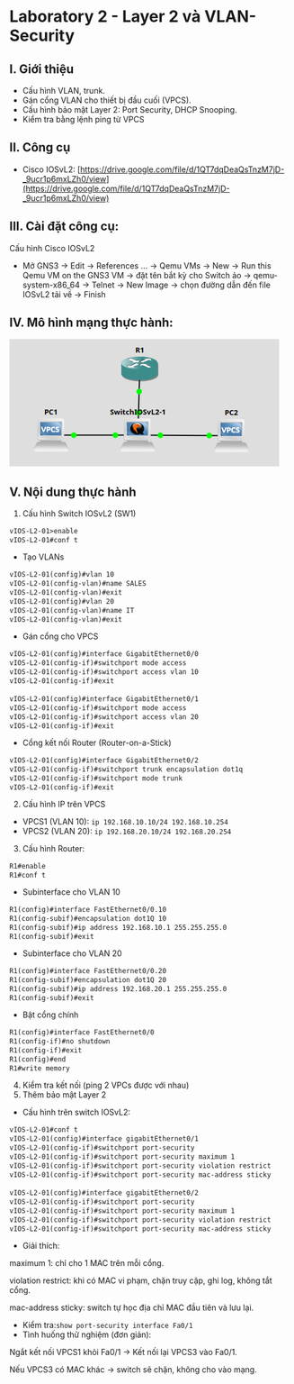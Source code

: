 # Laboratory 2 - Layer 2 và VLAN-Security
## I. Giới thiệu
- Cấu hình VLAN, trunk.
- Gán cổng VLAN cho thiết bị đầu cuối (VPCS).
- Cấu hình bảo mật Layer 2: Port Security, DHCP Snooping.
- Kiểm tra bằng lệnh ping từ VPCS
## II. Công cụ
- Cisco IOSvL2: [https://drive.google.com/file/d/1QT7dqDeaQsTnzM7jD-_9ucr1p6mxLZh0/view](https://drive.google.com/file/d/1QT7dqDeaQsTnzM7jD-_9ucr1p6mxLZh0/view)
## III. Cài đặt công cụ:
Cấu hình Cisco IOSvL2
- Mở GNS3 -> Edit -> References ... -> Qemu VMs -> New -> Run this Qemu VM on the GNS3 VM -> đặt tên bắt kỳ cho Switch ảo -> qemu-system-x86_64 -> Telnet -> New Image -> chọn đường dẫn đến file IOSvL2 tải về -> Finish
## IV. Mô hình mạng thực hành:
![Model](Images/model_lab2.png)
## V. Nội dung thực hành
1. Cấu hình Switch IOSvL2 (SW1)
```
vIOS-L2-01>enable
vIOS-L2-01#conf t
```
- Tạo VLANs
```
vIOS-L2-01(config)#vlan 10
vIOS-L2-01(config-vlan)#name SALES
vIOS-L2-01(config-vlan)#exit
vIOS-L2-01(config)#vlan 20
vIOS-L2-01(config-vlan)#name IT
vIOS-L2-01(config-vlan)#exit
```
- Gán cổng cho VPCS
```
vIOS-L2-01(config)#interface GigabitEthernet0/0
vIOS-L2-01(config-if)#switchport mode access
vIOS-L2-01(config-if)#switchport access vlan 10
vIOS-L2-01(config-if)#exit

vIOS-L2-01(config)#interface GigabitEthernet0/1
vIOS-L2-01(config-if)#switchport mode access
vIOS-L2-01(config-if)#switchport access vlan 20
vIOS-L2-01(config-if)#exit
```
- Cổng kết nối Router (Router-on-a-Stick)
```
vIOS-L2-01(config)#interface GigabitEthernet0/2
vIOS-L2-01(config-if)#switchport trunk encapsulation dot1q
vIOS-L2-01(config-if)#switchport mode trunk
vIOS-L2-01(config-if)#exit

```
2. Cấu hình IP trên VPCS
- VPCS1 (VLAN 10): `ip 192.168.10.10/24 192.168.10.254`
- VPCS2 (VLAN 20): `ip 192.168.20.10/24 192.168.20.254`
3. Cấu hình Router:
```
R1#enable
R1#conf t
```
- Subinterface cho VLAN 10
```
R1(config)#interface FastEthernet0/0.10
R1(config-subif)#encapsulation dot1Q 10
R1(config-subif)#ip address 192.168.10.1 255.255.255.0
R1(config-subif)#exit
```
- Subinterface cho VLAN 20
```
R1(config)#interface FastEthernet0/0.20
R1(config-subif)#encapsulation dot1Q 20
R1(config-subif)#ip address 192.168.20.1 255.255.255.0
R1(config-subif)#exit
```
-  Bật cổng chính
```
R1(config)#interface FastEthernet0/0
R1(config-if)#no shutdown
R1(config-if)#exit
R1(config)#end
R1#write memory
```
4. Kiểm tra kết nối (ping 2 VPCs được với nhau)
5. Thêm bảo mật Layer 2
- Cấu hình trên switch IOSvL2:
```
vIOS-L2-01#conf t
vIOS-L2-01(config)#interface gigabitEthernet0/1
vIOS-L2-01(config-if)#switchport port-security
vIOS-L2-01(config-if)#switchport port-security maximum 1
vIOS-L2-01(config-if)#switchport port-security violation restrict
vIOS-L2-01(config-if)#switchport port-security mac-address sticky

vIOS-L2-01(config)#interface gigabitEthernet0/2
vIOS-L2-01(config-if)#switchport port-security
vIOS-L2-01(config-if)#switchport port-security maximum 1
vIOS-L2-01(config-if)#switchport port-security violation restrict
vIOS-L2-01(config-if)#switchport port-security mac-address sticky
```
- Giải thích:

maximum 1: chỉ cho 1 MAC trên mỗi cổng.

violation restrict: khi có MAC vi phạm, chặn truy cập, ghi log, không tắt cổng.

mac-address sticky: switch tự học địa chỉ MAC đầu tiên và lưu lại.

- Kiểm tra:`show port-security interface Fa0/1`
- Tình huống thử nghiệm (đơn giản):

Ngắt kết nối VPCS1 khỏi Fa0/1 → Kết nối lại VPCS3 vào Fa0/1.

Nếu VPCS3 có MAC khác → switch sẽ chặn, không cho vào mạng.

